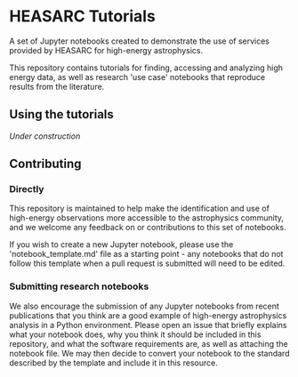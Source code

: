 # HEASARC Tutorials

A set of Jupyter notebooks created to demonstrate the use of services provided by HEASARC for high-energy astrophysics.

This repository contains tutorials for finding, accessing and analyzing high energy data, as well as research 'use case' notebooks that reproduce results from the literature.

## Using the tutorials
_Under construction_

## Contributing

### Directly
This repository is maintained to help make the identification and use of high-energy observations more accessible to the astrophysics community, and we welcome any feedback on or contributions to this set of notebooks. 

If you wish to create a new Jupyter notebook, please use the 'notebook_template.md' file as a starting point - any notebooks that do not follow this template when a pull request is submitted will need to be edited.

### Submitting research notebooks
We also encourage the submission of any Jupyter notebooks from recent publications that you think are a good example of high-energy astrophysics analysis in a Python environment. Please open an issue that briefly explains what your notebook does, why you think it should be included in this repository, and what the software requirements are, as well as attaching the notebook file. We may then decide to convert your notebook to the standard described by the template and include it in this resource.

